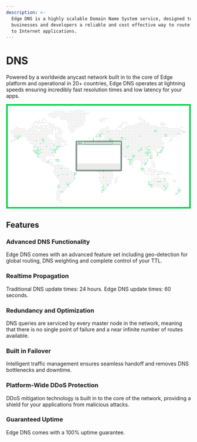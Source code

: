 ```yaml
---
description: >-
  Edge DNS is a highly scalable Domain Name System service, designed to give
  businesses and developers a reliable and cost effective way to route end users
  to Internet applications.
---
```


# DNS

Powered by a worldwide anycast network built in to the core of Edge platform and operational in 20+ countries, Edge DNS operates at lightning speeds ensuring incredibly fast resolution times and low latency for your apps.

![](../../.gitbook/assets/dns.png)

## Features

### Advanced DNS Functionality

Edge DNS comes with an advanced feature set including geo-detection for global routing, DNS weighting and complete control of your TTL.

### Realtime Propagation

Traditional DNS update times: 24 hours. Edge DNS update times: 60 seconds.

### Redundancy and Optimization

DNS queries are serviced by every master node in the network, meaning that there is no single point of failure and a near infinite number of routes available.

### Built in Failover

Intelligent traffic management ensures seamless handoff and removes DNS bottlenecks and downtime.

### Platform-Wide DDoS Protection

DDoS mitigation technology is built in to the core of the network, providing a shield for your applications from malicious attacks.

### Guaranteed Uptime

Edge DNS comes with a 100% uptime guarantee.

